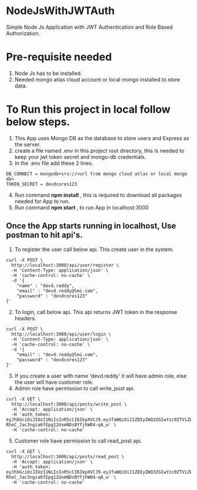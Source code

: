 # NodeJsWithJWTAuth
Simple Node Js Application with JWT Authentication and Role Based Authorization.

# Pre-requisite needed
1. Node Js has to be installed.
2. Needed mongo atlas cloud account or local mongo installed to store data.

# To Run this project in local follow below steps.

1. This App uses Mongo DB as the database to store users and Express as the server.
2. create a file named .env in this project root directory, this is needed to keep your jwt token secret and mongo-db credentials.
3. In the .env file add these 2 lines.
```
DB_CONNECT = mongodb+srv://<url from mongo cloud atlas or local mongo db>
TOKEN_SECRET = devdcores123
```
4. Run command **npm install** , this is required to download all packages needed for App to run.
5. Run command **npm start** , to run App in localhost:3000

## Once the App starts running in localhost, Use postman to hit api's.

1. To register the user call below api. This create user in the system.

```
curl -X POST \
  http://localhost:3000/api/user/register \
  -H 'Content-Type: application/json' \
  -H 'cache-control: no-cache' \
  -d '{
	"name" : "devd.reddy",
	"email" : "devd.reddy@lmi.com",
	"password" : "devdcores123"
}'
```

2. To login, call below api. This api returns JWT token in the response headers.

```
curl -X POST \
  http://localhost:3000/api/user/login \
  -H 'Content-Type: application/json' \
  -H 'cache-control: no-cache' \
  -d '{
	"email" : "devd.reddy@lmi.com",
	"password" : "devdcores123"
}'
```

3. If you create a user with name 'devd.reddy' it will have admin role, else the user will have customer role.
4. Admin role have permission to call write_post api.

```
curl -X GET \
  http://localhost:3000/api/posts/write_post \
  -H 'Accept: application/json' \
  -H 'auth_token: eyJhbGciOiJIUzI1NiIsInR5cCI6IkpXVCJ9.eyJfaWQiOiI1ZDIyZWQ3ZGIwYzc0ZTViZWFhNWY5NmYiLCJyb2xlIjoiY3VzdG9tZXIiLCJpYXQiOjE1NjI1NzAxMTV9.GJR-RhoC_Jac3ngza6fEpg12UxmNDsBYfjhW04-qA_w' \
  -H 'cache-control: no-cache'
```

5. Customer role have permission to call read_post api.

```
curl -X GET \
  http://localhost:3000/api/posts/read_post \
  -H 'Accept: application/json' \
  -H 'auth_token: eyJhbGciOiJIUzI1NiIsInR5cCI6IkpXVCJ9.eyJfaWQiOiI1ZDIyZWQ3ZGIwYzc0ZTViZWFhNWY5NmYiLCJyb2xlIjoiY3VzdG9tZXIiLCJpYXQiOjE1NjI1NzAxMTV9.GJR-RhoC_Jac3ngza6fEpg12UxmNDsBYfjhW04-qA_w' \
  -H 'cache-control: no-cache'
```
